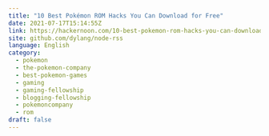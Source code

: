 ```yaml
---
title: "10 Best Pokémon ROM Hacks You Can Download for Free"
date: 2021-07-17T15:14:55Z
link: https://hackernoon.com/10-best-pokemon-rom-hacks-you-can-download-for-free-lv2c37hz?source=rss&utm_medium=RSS&utm_source=news.12bit.vn
site: github.com/dylang/node-rss
language: English
category:
  - pokemon
  - the-pokemon-company
  - best-pokemon-games
  - gaming
  - gaming-fellowship
  - blogging-fellowship
  - pokemoncompany
  - rom
draft: false
---
```


